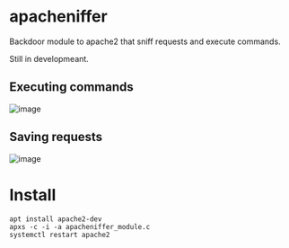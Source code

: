 # apacheniffer
Backdoor module to apache2 that sniff requests and execute commands.

Still in developmeant. 

<h2>Executing commands</h2>

![image](https://github.com/user-attachments/assets/e83d872b-bc2c-4e87-8e40-be128e9349f8)

<h2>Saving requests</h2>

![image](https://github.com/user-attachments/assets/96139402-f9ca-4eaf-880e-064143c17afb)


# Install

```
apt install apache2-dev
apxs -c -i -a apacheniffer_module.c
systemctl restart apache2
```
